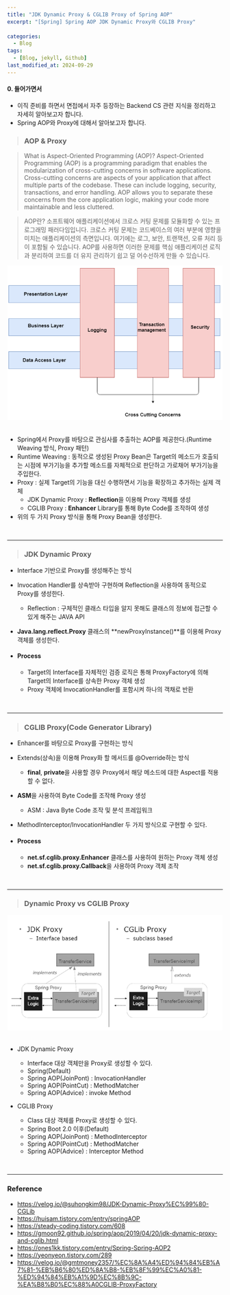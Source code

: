 ```yaml
---
title: "JDK Dynamic Proxy & CGLIB Proxy of Spring AOP"
excerpt: "[Spring] Spring AOP JDK Dynamic Proxy와 CGLIB Proxy"

categories:
  - Blog
tags:
  - [Blog, jekyll, Github]
last_modified_at: 2024-09-29
---
```



#### 0. 들어가면서

  - 이직 준비를 하면서 면접에서 자주 등장하는 Backend CS 관련 지식을 정리하고 자세히 알아보고자 합니다.
  - Spring AOP와 Proxy에 대해서 알아보고자 합니다.


> ### AOP & Proxy

  > What is Aspect-Oriented Programming (AOP)? 
  Aspect-Oriented Programming (AOP) is a programming paradigm that enables the modularization of cross-cutting concerns in software applications. Cross-cutting concerns are aspects of your application that affect multiple parts of the codebase. These can include logging, security, transactions, and error handling. AOP allows you to separate these concerns from the core application logic, making your code more maintainable and less cluttered.

  > AOP란?
  소프트웨어 애플리케이션에서 크로스 커팅 문제를 모듈화할 수 있는 프로그래밍 패러다임입니다. 크로스 커팅 문제는 코드베이스의 여러 부분에 영향을 미치는 애플리케이션의 측면입니다. 여기에는 로그, 보안, 트랜잭션, 오류 처리 등이 포함될 수 있습니다. AOP를 사용하면 이러한 문제를 핵심 애플리케이션 로직과 분리하여 코드를 더 유지 관리하기 쉽고 덜 어수선하게 만들 수 있습니다.

  ![image info](/assets/img/AOP.png)
  <img src="/assets/img/AOP.png" alt="" width="0" height="0">


  - Spring에서 Proxy를 바탕으로 관심사를 추출하는 AOP를 제공한다.(Runtime Weaving 방식, Proxy 패턴)
  - Runtime Weaving : 동적으로 생성된 Proxy Bean은 Target의 메소드가 호출되는 시점에 부가기능을 추가할 메소드를 자체적으로 판단하고 가로채어 부가기능을 주입한다.
  - Proxy : 실제 Target의 기능을 대신 수행하면서 기능을 확장하고 추가하는 실제 객체
    - JDK Dynamic Proxy : **Reflection**을 이용해 Proxy 객체를 생성
    - CGLIB Proxy : **Enhancer** Library를 통해 Byte Code를 조작하여 생성
  - 위의 두 가지 Proxy 방식을 통해 Proxy Bean을 생성한다.

<br />

---

> ### JDK Dynamic Proxy

  - Interface 기반으로 Proxy를 생성해주는 방식
  - Invocation Handler를 상속받아 구현하며 Reflection을 사용하여 동적으로 Proxy를 생성한다.
    - Reflection : 구체적인 클래스 타입을 알지 못해도 클래스의 정보에 접근할 수 있게 해주는 JAVA API
  - **Java.lang.reflect.Proxy** 클래스의 **newProxyInstance()**를 이용해 Proxy 객체를 생성한다.

  - #### Process

    - Target의 Interface를 자체적인 검증 로직은 통해 ProxyFactory에 의해 Target의 Interface를 상속한 Proxy 객체 생성
    - Proxy 객체에 InvocationHandler를 포함시켜 하나의 객채로 반환




<br />

---


> ### CGLIB Proxy(Code Generator Library)

  - Enhancer를 바탕으로 Proxy를 구현하는 방식
  - Extends(상속)을 이용해 Proxy화 할 메서드를 @Override하는 방식
    - **final**, **private**을 사용할 경우 Proxy에서 해당 메소드에 대한 Aspect를 적용할 수 없다.
  - **ASM**을 사용하여 Byte Code를 조작해 Proxy 생성
    - ASM : Java Byte Code 조작 및 분석 프레임워크
  - MethodInterceptor/InvocationHandler 두 가지 방식으로 구현할 수 있다.

  - #### Process

    - **net.sf.cglib.proxy.Enhancer** 클래스를 사용하여 원하는 Proxy 객체 생성
    - **net.sf.cglib.proxy.Callback**을 사용하여 Proxy 객체 조작



<br />

---


> ### Dynamic Proxy vs CGLIB Proxy

  ![image info](/assets/img/AOPproxy.png)
  <img src="/assets/img/AOPproxy.png" alt="" width="0" height="0">


  - JDK Dynamic Proxy
    - Interface 대상 객체만을 Proxy로 생성할 수 있다.
    - Spring(Default)
    - Spring AOP(JoinPont) : InvocationHandler
    - Spring AOP(PointCut) : MethodMatcher
    - Spring AOP(Advice) : invoke Method

  - CGLIB Proxy
    - Class 대상 객체를 Proxy로 생성할 수 있다.
    - Spring Boot 2.0 이후(Default)
    - Spring AOP(JoinPont) : MethodInterceptor
    - Spring AOP(PointCut) : MethodMatcher
    - Spring AOP(Advice) : Interceptor Method



<br />

---

### Reference


- https://velog.io/@suhongkim98/JDK-Dynamic-Proxy%EC%99%80-CGLib
- https://huisam.tistory.com/entry/springAOP
- https://steady-coding.tistory.com/608
- https://gmoon92.github.io/spring/aop/2019/04/20/jdk-dynamic-proxy-and-cglib.html
- https://ones1kk.tistory.com/entry/Spring-Spring-AOP2
- https://yeonyeon.tistory.com/289
- https://velog.io/@gmtmoney2357/%EC%8A%A4%ED%94%84%EB%A7%81-%EB%B6%80%ED%8A%B8-%EB%8F%99%EC%A0%81-%ED%94%84%EB%A1%9D%EC%8B%9C-%EA%B8%B0%EC%88%A0CGLIB-ProxyFactory